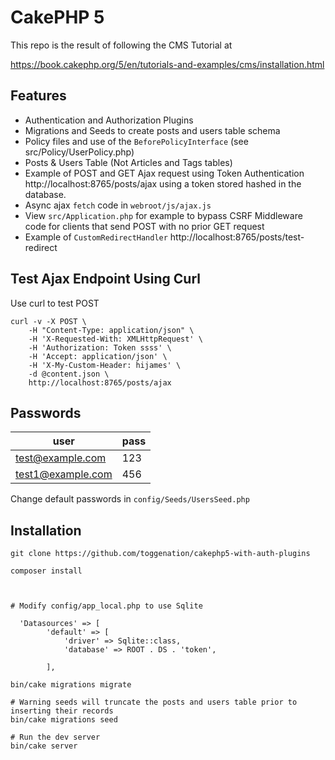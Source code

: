 # CakePHP 5 

This repo is the result of following the CMS Tutorial at

https://book.cakephp.org/5/en/tutorials-and-examples/cms/installation.html 

## Features
- Authentication and Authorization Plugins
- Migrations and Seeds to create posts and users table schema
- Policy files and use of the `BeforePolicyInterface` (see src/Policy/UserPolicy.php)
- Posts & Users Table (Not Articles and Tags tables)
- Example of POST and GET Ajax request using Token Authentication http://localhost:8765/posts/ajax using a token stored hashed in the database. 
- Async ajax `fetch` code in `webroot/js/ajax.js`
- View `src/Application.php` for example to bypass CSRF Middleware code for clients that send POST with no prior GET request
- Example of `CustomRedirectHandler` http://localhost:8765/posts/test-redirect

## Test Ajax Endpoint Using Curl
Use curl to test POST

```
curl -v -X POST \
    -H "Content-Type: application/json" \
    -H 'X-Requested-With: XMLHttpRequest' \
    -H 'Authorization: Token ssss' \
    -H 'Accept: application/json' \
    -H 'X-My-Custom-Header: hijames' \
    -d @content.json \
    http://localhost:8765/posts/ajax
```

## Passwords

user | pass
------ | ----------------
test@example.com | 123
test1@example.com | 456

Change default passwords in `config/Seeds/UsersSeed.php`


## Installation 
```
git clone https://github.com/toggenation/cakephp5-with-auth-plugins

composer install



```

```
# Modify config/app_local.php to use Sqlite

  'Datasources' => [
        'default' => [
            'driver' => Sqlite::class,
            'database' => ROOT . DS . 'token',

        ],

```


```
bin/cake migrations migrate

# Warning seeds will truncate the posts and users table prior to inserting their records
bin/cake migrations seed

# Run the dev server
bin/cake server
```

